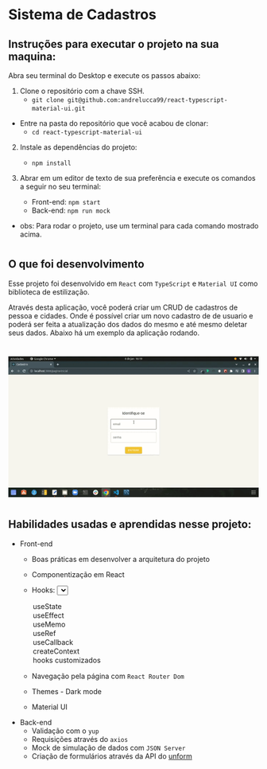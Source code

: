 # Sistema de Cadastros

## Instruções para executar o projeto na sua maquina:

Abra seu terminal do Desktop e execute os passos abaixo:

1. Clone o repositório com a chave SSH.
   * `git clone git@github.com:andrelucca99/react-typescript-material-ui.git`
  * Entre na pasta do repositório que você acabou de clonar:
    * `cd react-typescript-material-ui`

2. Instale as dependências do projeto:

    * `npm install`

3. Abrar em um editor de texto de sua preferência e execute os comandos a seguir no seu terminal:

   * Front-end: `npm start`
   * Back-end: `npm run mock`
* obs: Para rodar o projeto, use um terminal para cada comando mostrado acima.

#
## O que foi desenvolvimento

Esse projeto foi desenvolvido em `React` com `TypeScript` e `Material UI` como biblioteca de estilização.

Através desta aplicação, você poderá criar um CRUD de cadastros de pessoa e cidades. Onde é possível criar um novo cadastro de de usuario e poderá ser feita a atualização dos dados do mesmo e até mesmo deletar seus dados. Abaixo há um exemplo da aplicação rodando.

#

![exemplo](./src/app.gif)
#
## Habilidades usadas e aprendidas nesse projeto:
  * Front-end
    * Boas práticas em desenvolver a arquitetura do projeto
    * Componentização em React
    * Hooks:
        <select>
        <option>useState</option>
        <option>useEffect</option>
        <option>useMemo</option>
        <option>useRef</option>
        <option>useCallback</option>
        <option>createContext</option>
        <option>hooks customizados</option>
        </select>

    * Navegação pela página com `React Router Dom`
    * Themes - Dark mode
    * Material UI
  * Back-end
    * Validação com o `yup`
    * Requisições através do `axios`
    * Mock de simulação de dados com `JSON Server`
    * Criação de formulários através da API do <a href="https://github.com/unform/unform" target="_blank">unform</a>
